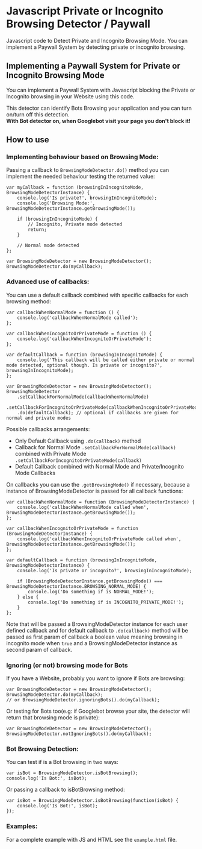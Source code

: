 # Javascript Private or Incognito Browsing Detector / Paywall
Javascript code to Detect Private and Incognito Browsing Mode. You can implement a Paywall System by detecting private or incognito browsing.

## Implementing a Paywall System for Private or Incognito Browsing Mode
You can implement a Paywall System with Javascript blocking the Private or Incognito browsing in your Website using this code.  

This detector can identify Bots Browsing your application and you can turn on/turn off this detection.  
**With Bot detector on, when Googlebot visit your page you don't block it!**

## How to use

### Implementing behaviour based on Browsing Mode:   
Passing a callback to `BrowsingModeDetector.do()` method you can implement the needed behaviour testing the returned value:

```
var myCallback = function (browsingInIncognitoMode, BrowsingModeDetectorInstance) {
    console.log('Is private?', browsingInIncognitoMode);
    console.log('Browsing Mode:', BrowsingModeDetectorInstance.getBrowsingMode());
  
    if (browsingInIncognitoMode) {
        // Incognito, Private mode detected
        return;
    }
  
    // Normal mode detected
};
  
var BrowsingModeDetector = new BrowsingModeDetector();
BrowsingModeDetector.do(myCallback);
```

### Advanced use of callbacks:   

You can use a default callback combined with specific callbacks for each browsing method:

```
var callbackWhenNormalMode = function () {
    console.log('callbackWhenNormalMode called');
};
  
var callbackWhenIncognitoOrPrivateMode = function () {
    console.log('callbackWhenIncognitoOrPrivateMode');
};
  
var defaultCallback = function (browsingInIncognitoMode) {
    console.log('This callback will be called either private or normal mode detected, optional though. Is private or incognito?', browsingInIncognitoMode);
};
  
var BrowsingModeDetector = new BrowsingModeDetector();
BrowsingModeDetector
    .setCallbackForNormalMode(callbackWhenNormalMode)
    .setCallbackForIncognitoOrPrivateMode(callbackWhenIncognitoOrPrivateMode)
    .do(defaultCallback); // optional if callbacks are given for normal and private modes
```

Possible callbacks arrangements:

- Only Default Callback using `.do(callback)` method
- Callback for Normal Mode `.setCallbackForNormalMode(callback)` combined with Private Mode `.setCallbackForIncognitoOrPrivateMode(callback)`
- Default Callback combined with Normal Mode and Private/Incognito Mode Callbacks

On callbacks you can use the `.getBrowsingMode()` if necessary, because a instance of BrowsingModeDetector is 
passed for all callback functions:

```
var callbackWhenNormalMode = function (BrowsingModeDetectorInstance) {
    console.log('callbackWhenNormalMode called when', BrowsingModeDetectorInstance.getBrowsingMode());
};
  
var callbackWhenIncognitoOrPrivateMode = function (BrowsingModeDetectorInstance) {
    console.log('callbackWhenIncognitoOrPrivateMode called when', BrowsingModeDetectorInstance.getBrowsingMode());
};
  
var defaultCallback = function (browsingInIncognitoMode, BrowsingModeDetectorInstance) {
    console.log('Is private or incognito?', browsingInIncognitoMode);
  
    if (BrowsingModeDetectorInstance.getBrowsingMode() === BrowsingModeDetectorInstance.BROWSING_NORMAL_MODE) {
        console.log('Do something if is NORMAL_MODE!');
    } else {
        console.log('Do something if is INCOGNITO_PRIVATE_MODE!');
    }
};
```

Note that will be passed a BrowsingModeDetector instance for each user defined callback and for default callback to
`.do(callback)` method will be passed as first param of callback a boolean value meaning browsing in incognito mode 
when `true` and a BrowsingModeDetector instance as second param of callback.

### Ignoring (or not) browsing mode for Bots
If you have a Website, probably you want to ignore if Bots are browsing:
```
var BrowsingModeDetector = new BrowsingModeDetector();
BrowsingModeDetector.do(myCallback); 
// or BrowsingModeDetector.ignoringBots().do(myCallback);
```

Or testing for Bots too(e.g: if Googlebot browse your site, the detector will return that browsing mode is private):
```
var BrowsingModeDetector = new BrowsingModeDetector();
BrowsingModeDetector.notIgnoringBots().do(myCallback);
```

### Bot Browsing Detection:
You can test if is a Bot browsing in two ways:
```
var isBot = BrowsingModeDetector.isBotBrowsing();
console.log('Is Bot:', isBot);
```

Or passing a callback to isBotBrowsing method:
```
var isBot = BrowsingModeDetector.isBotBrowsing(function(isBot) {
    console.log('Is Bot:', isBot);
});
```

### Examples:
For a complete example with JS and HTML see the `example.html` file.
